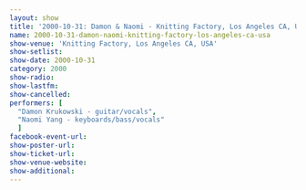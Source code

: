 ```yaml
---
layout: show
title: '2000-10-31: Damon & Naomi - Knitting Factory, Los Angeles CA, USA'
name: 2000-10-31-damon-naomi-knitting-factory-los-angeles-ca-usa
show-venue: 'Knitting Factory, Los Angeles CA, USA'
show-setlist: 
show-date: 2000-10-31
category: 2000
show-radio: 
show-lastfm: 
show-cancelled: 
performers: [
  "Damon Krukowski - guitar/vocals",
  "Naomi Yang - keyboards/bass/vocals"
  ]
facebook-event-url: 
show-poster-url: 
show-ticket-url: 
show-venue-website: 
show-additional: 
---
```


